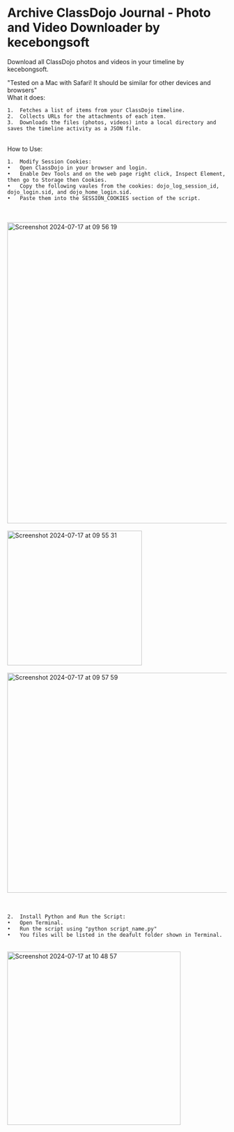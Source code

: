 # Archive ClassDojo Journal - Photo and Video Downloader by kecebongsoft

Download all ClassDojo photos and videos in your timeline by kecebongsoft.

"Tested on a Mac with Safari! It should be similar for other devices and browsers"
<br />
What it does:

	1.	Fetches a list of items from your ClassDojo timeline.
	2.	Collects URLs for the attachments of each item.
	3.	Downloads the files (photos, videos) into a local directory and saves the timeline activity as a JSON file.
<br />
How to Use:

	1.	Modify Session Cookies:
	•	Open ClassDojo in your browser and login.
	•	Enable Dev Tools and on the web page right click, Inspect Element, then go to Storage then Cookies.
	•	Copy the following vaules from the cookies: dojo_log_session_id, dojo_login.sid, and dojo_home_login.sid.
	•	Paste them into the SESSION_COOKIES section of the script.
<br /><br />
<img width="691" alt="Screenshot 2024-07-17 at 09 56 19" src="https://github.com/user-attachments/assets/a47ca4bf-b3c8-449a-85d1-70104100b2b4">
<br />
<br />
<img width="309" alt="Screenshot 2024-07-17 at 09 55 31" src="https://github.com/user-attachments/assets/ea8ff1cb-0dda-4603-b8e9-d380c91becb6">
<br />
<br />
<img width="505" alt="Screenshot 2024-07-17 at 09 57 59" src="https://github.com/user-attachments/assets/bc9922b8-fbcb-44ac-863c-e1c342cb02c8">
<br /><br /><br />
 
	2.	Install Python and Run the Script:
	•	Open Terminal.
	•	Run the script using "python script_name.py"
	•	You files will be listed in the deafult folder shown in Terminal.
 <br />
 
 <img width="398" alt="Screenshot 2024-07-17 at 10 48 57" src="https://github.com/user-attachments/assets/c12ef08d-aa44-4638-b490-fc868af4a326">
